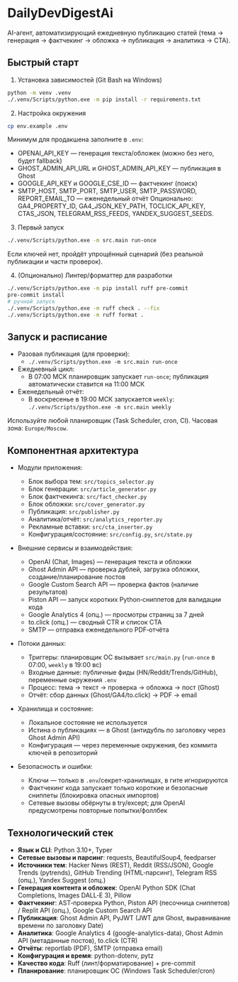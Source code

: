 # DailyDevDigestAi

AI-агент, автоматизирующий ежедневную публикацию статей (тема → генерация → фактчекинг → обложка → публикация → аналитика → CTA).

## Быстрый старт

1) Установка зависимостей (Git Bash на Windows)
```bash
python -m venv .venv
./.venv/Scripts/python.exe -m pip install -r requirements.txt
```

2) Настройка окружения
```bash
cp env.example .env
```
Минимум для продакшена заполните в `.env`:
- OPENAI_API_KEY — генерация текста/обложек (можно без него, будет fallback)
- GHOST_ADMIN_API_URL и GHOST_ADMIN_API_KEY — публикация в Ghost
- GOOGLE_API_KEY и GOOGLE_CSE_ID — фактчекинг (поиск)
- SMTP_HOST, SMTP_PORT, SMTP_USER, SMTP_PASSWORD, REPORT_EMAIL_TO — еженедельный отчёт
Опционально: GA4_PROPERTY_ID, GA4_JSON_KEY_PATH, TOCLICK_API_KEY, CTAS_JSON, TELEGRAM_RSS_FEEDS, YANDEX_SUGGEST_SEEDS.

3) Первый запуск
```bash
./.venv/Scripts/python.exe -m src.main run-once
```
Если ключей нет, пройдёт упрощённый сценарий (без реальной публикации и части проверок).

4) (Опционально) Линтер/форматтер для разработки
```bash
./.venv/Scripts/python.exe -m pip install ruff pre-commit
pre-commit install
# ручной запуск
./.venv/Scripts/python.exe -m ruff check . --fix
./.venv/Scripts/python.exe -m ruff format .
```

## Запуск и расписание

- Разовая публикация (для проверки):
  - `./.venv/Scripts/python.exe -m src.main run-once`
- Ежедневный цикл:
  - В 07:00 МСК планировщик запускает `run-once`; публикация автоматически ставится на 11:00 МСК
- Еженедельный отчёт:
  - В воскресенье в 19:00 МСК запускается `weekly`: `./.venv/Scripts/python.exe -m src.main weekly`

Используйте любой планировщик (Task Scheduler, cron, CI). Часовая зона: `Europe/Moscow`.

## Компонентная архитектура

- Модули приложения:
  - Блок выбора тем: `src/topics_selector.py`
  - Блок генерации: `src/article_generator.py`
  - Блок фактчекинга: `src/fact_checker.py`
  - Блок обложки: `src/cover_generator.py`
  - Публикация: `src/publisher.py`
  - Аналитика/отчёт: `src/analytics_reporter.py`
  - Рекламные вставки: `src/cta_inserter.py`
  - Конфигурация/состояние: `src/config.py`, `src/state.py`

- Внешние сервисы и взаимодействия:
  - OpenAI (Chat, Images) — генерация текста и обложки
  - Ghost Admin API — проверка дублей, загрузка обложки, создание/планирование постов
  - Google Custom Search API — проверка фактов (наличие результатов)
  - Piston API — запуск коротких Python‑сниппетов для валидации кода
  - Google Analytics 4 (опц.) — просмотры страниц за 7 дней
  - to.click (опц.) — сводный CTR и список CTA
  - SMTP — отправка еженедельного PDF‑отчёта

- Потоки данных:
  - Триггеры: планировщик ОС вызывает `src/main.py` (`run-once` в 07:00, `weekly` в 19:00 вс)
  - Входные данные: публичные фиды (HN/Reddit/Trends/GitHub), переменные окружения `.env`
  - Процесс: тема → текст → проверка → обложка → пост (Ghost)
  - Отчёт: сбор данных (Ghost/GA4/to.click) → PDF → email

- Хранилища и состояние:
  - Локальное состояние не используется
  - Истина о публикациях — в Ghost (антидубль по заголовку через Ghost Admin API)
  - Конфигурация — через переменные окружения, без коммита ключей в репозиторий

- Безопасность и ошибки:
  - Ключи — только в `.env`/секрет‑хранилищах, в гите игнорируются
  - Фактчекинг кода запускает только короткие и безопасные сниппеты (блокировка опасных импортов)
  - Сетевые вызовы обёрнуты в try/except; для OpenAI предусмотрены повторные попытки/фоллбек

## Технологический стек

- **Язык и CLI**: Python 3.10+, Typer
- **Сетевые вызовы и парсинг**: requests, BeautifulSoup4, feedparser
- **Источники тем**: Hacker News (REST), Reddit (RSS/JSON), Google Trends (pytrends), GitHub Trending (HTML‑парсинг), Telegram RSS (опц.), Yandex Suggest (опц.)
- **Генерация контента и обложек**: OpenAI Python SDK (Chat Completions, Images DALL‑E 3), Pillow
- **Фактчекинг**: AST‑проверка Python, Piston API (песочница сниппетов) / Replit API (опц.), Google Custom Search API
- **Публикация**: Ghost Admin API, PyJWT (JWT для Ghost, выравнивание времени по заголовку Date)
- **Аналитика**: Google Analytics 4 (google-analytics-data), Ghost Admin API (метаданные постов), to.click (CTR)
- **Отчёты**: reportlab (PDF), SMTP (отправка email)
- **Конфигурация и время**: python-dotenv, pytz
- **Качество кода**: Ruff (линт/форматирование) + pre-commit
- **Планирование**: планировщик ОС (Windows Task Scheduler/cron)
